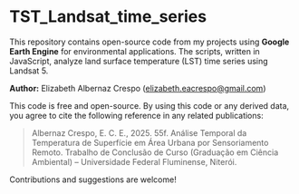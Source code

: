# TST_Landsat_time_series

This repository contains open-source code from my projects using **Google Earth Engine** for environmental applications.
The scripts, written in JavaScript, analyze land surface temperature (LST) time series using Landsat 5.

**Author:** Elizabeth Albernaz Crespo (elizabeth.eacrespo@gmail.com)

This code is free and open-source.
By using this code or any derived data, you agree to cite the following reference in any related publications:

> Albernaz Crespo, E. C. E., 2025. 55f.
Análise Temporal da Temperatura de Superfície em Área Urbana por Sensoriamento Remoto.
Trabalho de Conclusão de Curso (Graduação em Ciência Ambiental) – Universidade Federal Fluminense, Niterói.

Contributions and suggestions are welcome!
